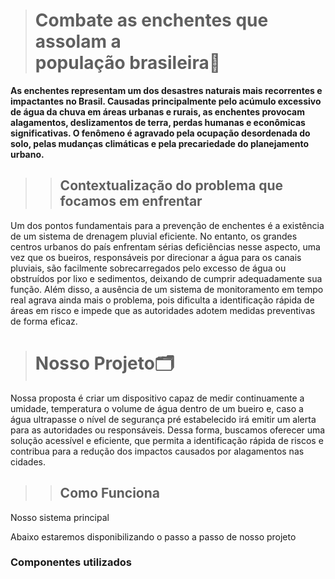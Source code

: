 > <h1>Combate as enchentes que assolam a<br /> população brasileira👥</h1>
<strong><p>As enchentes representam um dos desastres naturais mais recorrentes e impactantes no Brasil. Causadas principalmente pelo acúmulo excessivo de água da chuva em áreas urbanas e rurais, as enchentes provocam alagamentos, deslizamentos de terra, perdas humanas e econômicas significativas. O fenômeno é agravado pela ocupação desordenada do solo, pelas mudanças climáticas e pela precariedade do planejamento urbano.</p></strong>


>> <h2>Contextualização do problema que focamos em enfrentar</h3>
<p>Um dos pontos fundamentais para a prevenção de enchentes é a existência de um sistema de drenagem pluvial eficiente. No entanto, os grandes centros urbanos do país enfrentam sérias deficiências nesse aspecto, uma vez que os bueiros, responsáveis por direcionar a água para os canais pluviais, são facilmente sobrecarregados pelo excesso de água ou obstruídos por lixo e sedimentos, deixando de cumprir adequadamente sua função. Além disso, a ausência de um sistema de monitoramento em tempo real agrava ainda mais o problema, pois dificulta a identificação rápida de áreas em risco e impede que as autoridades adotem medidas preventivas de forma eficaz.</p>


# 
> <h1>Nosso Projeto🗂️</h1>
Nossa proposta é criar um dispositivo capaz de medir continuamente a umidade, temperatura o volume de água dentro de um bueiro e, caso a água ultrapasse o nível de segurança pré estabelecido irá emitir um alerta para as autoridades ou responsáveis. Dessa forma, buscamos oferecer uma solução acessível e eficiente, que permita a identificação rápida de riscos e contribua para a redução dos impactos causados por alagamentos nas cidades.

>> <h2>Como Funciona</h2>
<p>Nosso sistema principal </p>

Abaixo estaremos disponibilizando o passo a passo de nosso projeto

<h3>Componentes utilizados</h3>



